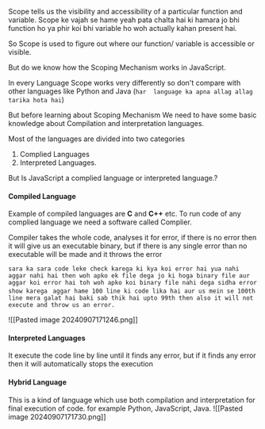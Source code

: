Scope tells us the visibility and accessibility of a particular function and variable. 
Scope ke vajah se hame yeah pata chalta hai ki hamara jo bhi function ho ya phir koi bhi variable ho woh actually kahan present hai. 

So Scope is used to figure out where our function/ variable is accessible or visible.

But do we know how the Scoping Mechanism works in JavaScript. 

In every Language Scope works very differently so don't compare with other languages like Python and Java (`har  language ka apna allag allag tarika hota hai`)

But before learning about Scoping Mechanism We need to have some  basic knowledge about Compilation and interpretation languages.

Most of the languages are divided into two categories
1. Complied Languages
2. Interpreted Languages.

But Is JavaScript a complied language or interpreted language.? 
 
#### Compiled Language
Example of compiled languages are **C** and **C++** etc.
To run code of any complied language we need a software called Complier.

Compiler takes the whole code, analyses it for error, if there is no error then it will give us an executable binary, but if there is any single error than no executable will be made and it throws the error

`sara ka sara code leke check karega ki kya koi error hai yua nahi aggar nahi hai then woh apko ek file dega jo ki hoga binary file aur aggar koi error hai toh woh apko koi binary file nahi dega sidha error show karega
`
`aggar hame 100 line ki code lika hai aur us mein se 100th line mera galat hai baki sab thik hai upto 99th then also it will not execute and throw us an error.`

![[Pasted image 20240907171246.png]]
#### Interpreted Languages
It execute the code line by line until it finds any error, but if it finds any error then it will automatically stops the execution

#### Hybrid Language
This is a kind of language which use both compilation and interpretation for final execution of code. for example Python, JavaScript, Java.
![[Pasted image 20240907171730.png]]